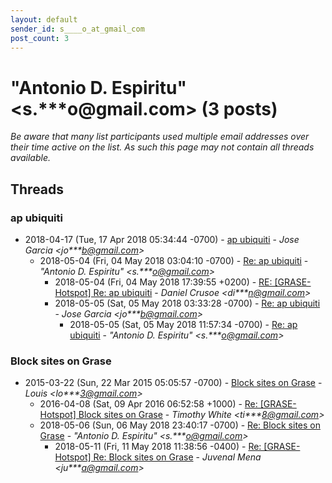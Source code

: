 ```yaml
---
layout: default
sender_id: s____o_at_gmail_com
post_count: 3
---
```


# "Antonio D. Espiritu" <s.***o<span>@</span>gmail.com> (3 posts)

_Be aware that many list participants used multiple email addresses over their time active on the list. As such this page may not contain all threads available._

## Threads

### ap ubiquiti
+ 2018-04-17 (Tue, 17 Apr 2018 05:34:44 -0700) - [ap ubiquiti](/archive/2018/04/b6bf053a24f428d50d341a4b801d580cc8b9715c19521aab9c8bd071c7ffd18d) - _Jose Garcia \<jo***b@gmail.com\>_
  + 2018-05-04 (Fri, 04 May 2018 03:04:10 -0700) - [Re: ap ubiquiti](/archive/2018/05/4a8009dc1397c5c11027d017109f9e1355e0a3a0644f7e01b6d312b36738f1fc) - _"Antonio D. Espiritu" \<s.***o@gmail.com\>_
    + 2018-05-04 (Fri, 04 May 2018 17:39:55 +0200) - [RE: [GRASE-Hotspot] Re: ap ubiquiti](/archive/2018/05/754565356524ae050ed9b536c0130b9bf9531f277409cd8fccc41b464f9a5c9b) - _Daniel Crusoe \<di***n@gmail.com\>_
    + 2018-05-05 (Sat, 05 May 2018 03:33:28 -0700) - [Re: ap ubiquiti](/archive/2018/05/25c149763cd99feb5e7eb166537758f711480db06ae6949bbfa5687b52aec647) - _Jose Garcia \<jo***b@gmail.com\>_
      + 2018-05-05 (Sat, 05 May 2018 11:57:34 -0700) - [Re: ap ubiquiti](/archive/2018/05/cba9d892ab714f9ac43a068ca2c6a61f7e556adc6a2c77cd83446ba12a5b7ab2) - _"Antonio D. Espiritu" \<s.***o@gmail.com\>_

### Block sites on Grase
+ 2015-03-22 (Sun, 22 Mar 2015 05:05:57 -0700) - [Block sites on Grase](/archive/2015/03/2f7e50b58589488c0e28a979828c15e8b77e55340836564fbf666907eaae5966) - _Louis \<lo***3@gmail.com\>_
  + 2016-04-08 (Sat, 09 Apr 2016 06:52:58 +1000) - [Re: [GRASE-Hotspot] Block sites on Grase](/archive/2016/04/e9dddb6c815b188eb91fd887c3dadfb7695f92fd8a7ba94cf41a9f39885fb1a7) - _Timothy White \<ti***8@gmail.com\>_
  + 2018-05-06 (Sun, 06 May 2018 23:40:17 -0700) - [Re: Block sites on Grase](/archive/2018/05/fb7b56f870beb4bffa1c5a8382c46847e70975eaa0d09be5c72ad15618017d70) - _"Antonio D. Espiritu" \<s.***o@gmail.com\>_
    + 2018-05-11 (Fri, 11 May 2018 11:38:56 -0400) - [Re: [GRASE-Hotspot] Re: Block sites on Grase](/archive/2018/05/1f1849e47021b25c1b9df1aade39b88e7f5b27563d46103e6784c9f89d806a34) - _Juvenal Mena \<ju***a@gmail.com\>_

